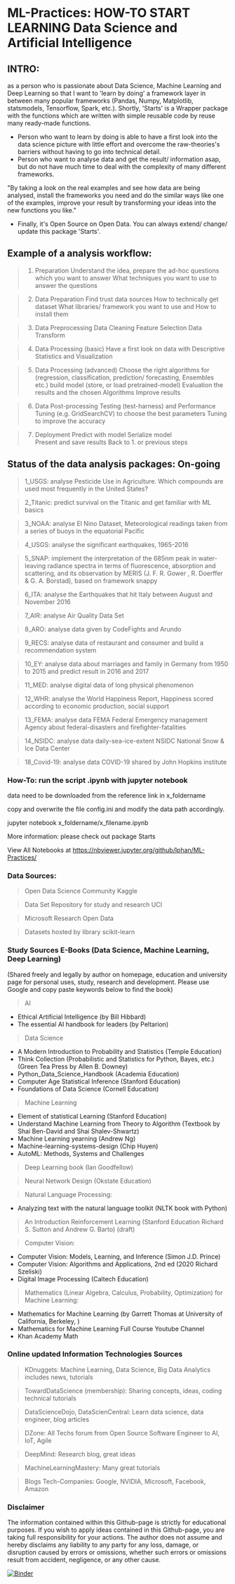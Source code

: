 # ML-Practices: HOW-TO START LEARNING Data Science and Artificial Intelligence

## INTRO: 

as a person who is passionate about Data Science, Machine Learning and Deep Learning so that I want to 'learn by doing' a framework layer in between many popular frameworks (Pandas, Numpy, Matplotlib, statsmodels, Tensorflow, Spark, etc.). 
Shortly, 'Starts' is a Wrapper package with the functions which are written with simple reusable code by reuse many ready-made functions.
 
- Person who want to learn by doing is able to have a first look into the data science picture  with little effort and overcome the raw-theories's barriers without having to go into technical detail.
- Person who want to analyse data and get the result/ information asap, but do not have much time to deal with the complexity of many different frameworks. 

"By taking a look on the real examples and see how data are being analysed, install the frameworks you need and do the similar ways like one of the examples, improve your result by transforming your ideas into the new functions you like."

- Finally, it's Open Source on Open Data. You can always extend/ change/ update this package 'Starts'.

## Example of a analysis workflow: 
> 	1. 	Preparation 
	Understand the idea, prepare the ad-hoc questions which you want to answer
	What techniques you want to use to answer the questions

>	2. 	Data Preparation
	Find trust data sources 
	How to technically get dataset 
	What libraries/ framework you want to use and How to install them

>	3.	Data Preprocessing
	Data Cleaning
	Feature Selection 
	Data Transform

>	4. 	Data Processing (basic)
	Have a first look on data with Descriptive Statistics and Visualization

>	5.	Data Processing (advanced)
	Choose the right algorithms for (regression, classification, prediction/ forecasting, Ensembles etc.) 
	build model (store, or load pretrained-model)
	Evaluation the results and the chosen Algorithms
	Improve results

>	6.	Data Post-processing
	Testing (test-harness) and Performance Tuning (e.g. GridSearchCV) to choose the best parameters
	Tuning to improve the accuracy
	
>	7.	Deployment
	Predict with model
	Serialize model  
	Present and save results
	Back to 1. or previous steps

## Status of the data analysis packages: On-going 

> 1_USGS: analyse Pesticide Use in Agriculture. Which compounds are used most frequently in the United States?

> 2_Titanic: predict survival on the Titanic and get familiar with ML basics

> 3_NOAA: analyse El Nino Dataset, Meteorological readings taken from a series of buoys in the equatorial Pacific

> 4_USGS: analyse the significant earthquakes, 1965-2016

> 5_SNAP: implement the interpretation of the 685nm peak in water-leaving radiance spectra in terms of fluorescence, absorption and scattering, and its observation by MERIS (J. F. R. Gower , R. Doerffer & G. A. Borstad), based on framework snappy

> 6_ITA: analyse the Earthquakes that hit Italy between August and November 2016

> 7_AIR: analyse Air Quality Data Set

> 8_ARO: analyse data given by CodeFights and Arundo

> 9_RECS: analyse data of restaurant and consumer and build a recommendation system

> 10_EY: analyse data about marriages and family in Germany from 1950 to 2015 and predict result in 2016 and 2017

> 11_MED: analyse digital data of long physical phenomenon

> 12_WHR: analyse the World Happiness Report, Happiness scored according to economic production, social support

> 13_FEMA: analyse data FEMA Federal Emergency management Agency about federal-disasters and firefighter-fatalities 

> 14_NSIDC: analyse data daily-sea-ice-extent NSIDC National Snow & Ice Data Center

> 18_Covid-19: analyse data COVID-19 shared by John Hopkins institute

### How-To: run the script .ipynb with jupyter notebook
data need to be downloaded from the reference link in x_foldername 

copy and overwrite the file config.ini and modify the data path accordingly.

jupyter notebook x_foldername/x_filename.ipynb

More information: please check out package Starts

View All Notebooks at https://nbviewer.jupyter.org/github/lphan/ML-Practices/

### Data Sources:
> Open Data Science Community Kaggle

> Data Set Repository for study and research UCI

> Microsoft Research Open Data

> Datasets hosted by library scikit-learn

### Study Sources E-Books (Data Science, Machine Learning, Deep Learning) 
(Shared freely and legally by author on homepage, education and university page for personal uses, study, research and development. Please use Google and copy paste keywords below to find the book)
> AI 
- Ethical Artificial Intelligence (by Bill Hibbard)
- The essential AI handbook for leaders (by Peltarion)

> Data Science
- A Modern Introduction to Probability and Statistics (Temple Education)
- Think Collection (Probabilistic and Statistics for Python, Bayes, etc.) (Green Tea Press by Allen B. Downey)
- Python_Data_Science_Handbook (Academia Education)
- Computer Age Statistical Inference (Stanford Education)
- Foundations of Data Science (Cornell Education)

> Machine Learning
- Element of statistical Learning (Stanford Education)
- Understand Machine Learning from Theory to Algorithm (Textbook by Shai Ben-David and Shai Shalev-Shwartz)
- Machine Learning yearning (Andrew Ng)
- Machine-learning-systems-design (Chip Huyen)
- AutoML: Methods, Systems and Challenges

> Deep Learning book (Ian Goodfellow)

> Neural Network Design (Okstate Education)

> Natural Language Processing: 
- Analyzing text with the natural language toolkit (NLTK book with Python)

> An Introduction Reinforcement Learning (Stanford Education Richard S. Sutton and Andrew G. Barto) (draft)

> Computer Vision: 
- Computer Vision:  Models, Learning, and Inference (Simon J.D. Prince)
- Computer Vision: Algorithms and Applications, 2nd ed (2020 Richard Szeliski)
- Digital Image Processing (Caltech Education)

> Mathematics (Linear Algebra, Calculus, Probability, Optimization) for Machine Learning: 
- Mathematics for Machine Learning (by Garrett Thomas at University of California, Berkeley, )
- Mathematics for Machine Learning Full Course Youtube Channel
- Khan Academy Math

### Online updated Information Technologies Sources 
> KDnuggets: Machine Learning, Data Science, Big Data Analytics includes news, tutorials

> TowardDataScience (membership): Sharing concepts, ideas, coding technical tutorials

> DataScienceDojo, DataScienCentral: Learn data science, data engineer, blog articles

> DZone: All Techs forum from Open Source Software Engineer to AI, IoT, Agile

> DeepMind: Research blog, great ideas

> MachineLearningMastery: Many great tutorials

> Blogs Tech-Companies: Google, NVIDIA, Microsoft, Facebook, Amazon

### Disclaimer
The information contained within this Github-page is strictly for educational purposes. If you wish to apply
ideas contained in this Github-page, you are taking full responsibility for your actions.
The author does not assume and hereby disclaims any liability to any
party for any loss, damage, or disruption caused by errors or omissions, whether such errors or
omissions result from accident, negligence, or any other cause.

[![Binder](https://mybinder.org/badge_logo.svg)](https://mybinder.org/v2/gh/lphan/ML-Practices/HEAD)
